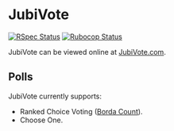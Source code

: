 # JubiVote

[![RSpec Status](https://github.com/jubishop/jubivote/workflows/RSpec/badge.svg)](https://github.com/jubishop/jubivote/actions/workflows/rspec.yml)  [![Rubocop Status](https://github.com/jubishop/jubivote/workflows/Rubocop/badge.svg)](https://github.com/jubishop/jubivote/actions/workflows/rubocop.yml)

JubiVote can be viewed online at [JubiVote.com](https://jubivote.com).

## Polls

JubiVote currently supports:

- Ranked Choice Voting ([Borda Count](https://en.wikipedia.org/wiki/Borda_count)).
- Choose One.
